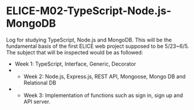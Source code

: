 # ELICE-M02-TypeScript-Node.js-MongoDB
Log for studying TypeScript, Node.js and MongoDB.
This will be the fundamental basis of the first ELICE web project supposed to be 5/23~6/5. 
The subject that will be inspected would be as followed: 
- Week 1: TypeScript, Interface, Generic, Decorator  
- - Week 2: Node.js, Express.js, REST API, Mongoose, Mongo DB and Relational DB 
- - Week 3: Implementation of functions such as sign in, sign up and API server.
